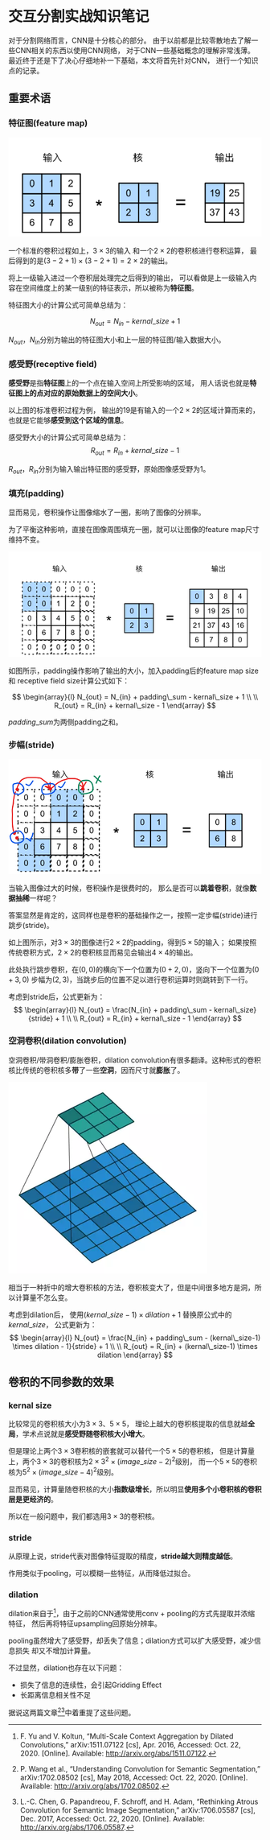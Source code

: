 <link rel="stylesheet" type="text/css" href="appendix/autoIndex.css" />

# 交互分割实战知识笔记
对于分割网络而言，CNN是十分核心的部分。
由于以前都是比较零散地去了解一些CNN相关的东西以使用CNN网络，
对于CNN一些基础概念的理解非常浅薄。
最近终于还是下了决心仔细地补一下基础，本文将首先针对CNN，
进行一个知识点的记录。

## 重要术语
### 特征图(feature map)

![标准卷积过程](https://github.com/blueyo0/blueyo0.github.io/raw/master/figure/20201022/标准卷积过程.png)

一个标准的卷积过程如上，$3 \times 3$的输入
和一个$2 \times 2$的卷积核进行卷积运算，
最后得到的是$(3-2+1) \times (3-2+1) = 2 \times 2$的输出。

将上一级输入进过一个卷积层处理完之后得到的输出，
可以看做是上一级输入内容在空间维度上的某一级别的特征表示，所以被称为**特征图**。

特征图大小的计算公式可简单总结为：

$$
N_{out} = N_{in} - kernal\_size + 1
$$

$N_{out}$，$N_{in}$分别为输出的特征图大小和上一层的特征图/输入数据大小。

### 感受野(receptive field)

**感受野**是指**特征图**上的一个点在输入空间上所受影响的区域，
用人话说也就是**特征图上的点对应的原始数据上的空间大小**。

以上图的标准卷积过程为例，
输出的$19$是有输入的一个$2 \times 2$的区域计算而来的，
也就是它能够**感受到这个区域的信息**。

感受野大小的计算公式可简单总结为：
$$
R_{out} = R_{in} + kernal\_size - 1
$$

$R_{out}$，$R_{in}$分别为输入输出特征图的感受野，原始图像感受野为$1$。

### 填充(padding)
显而易见，卷积操作让图像缩水了一圈，影响了图像的分辨率。

为了平衡这种影响，直接在图像周围填充一圈，就可以让图像的feature map尺寸维持不变。

![padding示意图](https://github.com/blueyo0/blueyo0.github.io/raw/master/figure/20201022/padding.png)

如图所示，padding操作影响了输出的大小，加入padding后的feature map size和 receptive field size计算公式如下：

$$
\begin{array}{l}
N_{out} = N_{in} + padding\_sum - kernal\_size + 1  \\
\\
R_{out} = R_{in} + kernal\_size - 1
\end{array}
$$

$padding\_sum$为两侧padding之和。

### 步幅(stride)
![stride示意图](https://github.com/blueyo0/blueyo0.github.io/raw/master/figure/20201022/stride.png)

当输入图像过大的时候，卷积操作是很费时的，
那么是否可以**跳着卷积**，就像**数据抽稀**一样呢？

答案显然是肯定的，这同样也是卷积的基础操作之一，按照一定步幅(stride)进行跳步(stride)。

如上图所示，对$3 \times 3$的图像进行$2 \times 2$的padding，得到$5 \times 5$的输入；
如果按照传统卷积方式，$2 \times 2$的卷积核显而易见会输出$4 \times 4$的输出。

此处执行跳步卷积，在$(0,0)$的横向下一个位置为$(0+2,0)$，竖向下一个位置为$(0+3,0)$
步幅为$(2,3)$，当跳步后的位置不足以进行卷积运算时则跳转到下一行。

考虑到stride后，公式更新为：
$$
\begin{array}{l}
N_{out} = \frac{N_{in} + padding\_sum - kernal\_size}{stride} + 1  \\
\\
R_{out} = R_{in} + kernal\_size - 1
\end{array}
$$

### 空洞卷积(dilation convolution)
空洞卷积/带洞卷积/膨胀卷积，dilation convolution有很多翻译。这种形式的卷积核比传统的卷积核多**带**了一些**空洞**，因而尺寸就**膨胀**了。

![dilation示意图](https://github.com/blueyo0/blueyo0.github.io/raw/master/figure/20201022/dilation.webp)

相当于一种折中的增大卷积核的方法，卷积核变大了，但是中间很多地方是洞，所以计算量不怎么变。

考虑到dilation后，
使用$(kernal\_size-1) \times dilation + 1$ 
替换原公式中的$kernal\_size$，
公式更新为：
$$
\begin{array}{l}
N_{out} = \frac{N_{in} + padding\_sum - (kernal\_size-1) \times dilation - 1}{stride} + 1  \\
\\
R_{out} = R_{in} + (kernal\_size-1) \times dilation
\end{array}
$$


## 卷积的不同参数的效果
### kernal size

比较常见的卷积核大小为$3 \times 3$、$5 \times 5$，
理论上越大的卷积核提取的信息就越**全局**，学术点说就是**感受野随卷积核大小增大**。

但是理论上两个$3 \times 3$卷积核的嵌套就可以替代一个$5 \times 5$的卷积核，
但是计算量上，两个$3 \times 3$的卷积核为$2 \times 3^2 \times (image\_size-2)^2$级别，
而一个$5 \times 5$的卷积核为$5^2 \times (image\_size-4)^2$级别。

显而易见，计算量随卷积核的大小**指数级增长**，所以明显**使用多个小卷积核的卷积层是更经济的**。

所以在一般问题中，我们都选用$3 \times 3$的卷积核。

### stride

从原理上说，stride代表对图像特征提取的精度，**stride越大则精度越低**。

作用类似于pooling，可以模糊一些特征，从而降低过拟合。

### dilation

dilation来自于[^1]，由于之前的CNN通常使用conv + pooling的方式先提取并浓缩特征，
然后再将特征upsampling回原始分辨率。

pooling虽然增大了感受野，却丢失了信息；dilation方式可以扩大感受野，减少信息损失
却又不增加计算量。

不过显然，dilation也存在以下问题：
- 损失了信息的连续性，会引起Gridding Effect
- 长距离信息相关性不足

据说这两篇文章[^2][^3]中着重提了这些问题。

[^1]: F. Yu and V. Koltun, “Multi-Scale Context Aggregation by Dilated Convolutions,” arXiv:1511.07122 [cs], Apr. 2016, Accessed: Oct. 22, 2020. [Online]. Available: http://arxiv.org/abs/1511.07122.
[^2]: P. Wang et al., “Understanding Convolution for Semantic Segmentation,” arXiv:1702.08502 [cs], May 2018, Accessed: Oct. 22, 2020. [Online]. Available: http://arxiv.org/abs/1702.08502.
[^3]: L.-C. Chen, G. Papandreou, F. Schroff, and H. Adam, “Rethinking Atrous Convolution for Semantic Image Segmentation,” arXiv:1706.05587 [cs], Dec. 2017, Accessed: Oct. 22, 2020. [Online]. Available: http://arxiv.org/abs/1706.05587.
